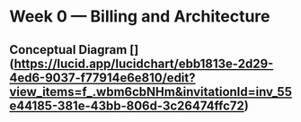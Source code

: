 # Week 0 — Billing and Architecture
## Conceptual Diagram [] (https://lucid.app/lucidchart/ebb1813e-2d29-4ed6-9037-f77914e6e810/edit?view_items=f_.wbm6cbNHm&invitationId=inv_55e44185-381e-43bb-806d-3c26474ffc72)
